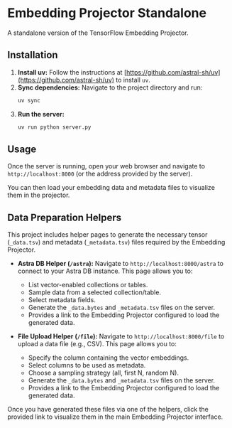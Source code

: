 # Embedding Projector Standalone

A standalone version of the TensorFlow Embedding Projector.

## Installation

1.  **Install uv:** Follow the instructions at [https://github.com/astral-sh/uv](https://github.com/astral-sh/uv) to install `uv`.
2.  **Sync dependencies:** Navigate to the project directory and run:
    ```bash
    uv sync
    ```
3.  **Run the server:**
    ```bash
    uv run python server.py
    ```

## Usage

Once the server is running, open your web browser and navigate to `http://localhost:8000` (or the address provided by the server).

You can then load your embedding data and metadata files to visualize them in the projector.

## Data Preparation Helpers

This project includes helper pages to generate the necessary tensor (`_data.tsv`) and metadata (`_metadata.tsv`) files required by the Embedding Projector.

*   **Astra DB Helper (`/astra`):** Navigate to `http://localhost:8000/astra` to connect to your Astra DB instance. This page allows you to:
    *   List vector-enabled collections or tables.
    *   Sample data from a selected collection/table.
    *   Select metadata fields.
    *   Generate the `_data.bytes` and `_metadata.tsv` files on the server.
    *   Provides a link to the Embedding Projector configured to load the generated data.

*   **File Upload Helper (`/file`):** Navigate to `http://localhost:8000/file` to upload a data file (e.g., CSV). This page allows you to:
    *   Specify the column containing the vector embeddings.
    *   Select columns to be used as metadata.
    *   Choose a sampling strategy (all, first N, random N).
    *   Generate the `_data.bytes` and `_metadata.tsv` files on the server.
    *   Provides a link to the Embedding Projector configured to load the generated data.

Once you have generated these files via one of the helpers, click the provided link to visualize them in the main Embedding Projector interface.
